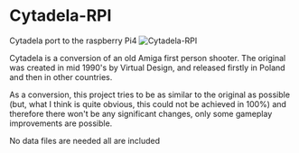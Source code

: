 # Cytadela-RPI
Cytadela port to the raspberry Pi4
![Cytadela-RPI](http://cytadela.sourceforge.net/images/cytadela-startup.png)


Cytadela is a conversion of an old Amiga first person shooter. The original was created in mid 1990's by Virtual Design, and released firstly in Poland and then in other countries. 

As a conversion, this project tries to be as similar to the original as possible (but, what I think is quite obvious, this could not be achieved in 100%) and therefore there won't be any significant changes, only some gameplay improvements are possible. 

No data files are needed all are included 
